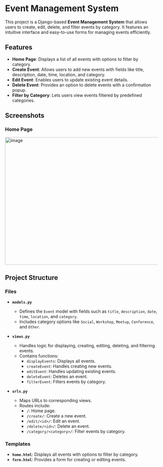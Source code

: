 # Event Management System

This project is a Django-based **Event Management System** that allows users to create, edit, delete, and filter events by category. It features an intuitive interface and easy-to-use forms for managing events efficiently.

## Features

- **Home Page**: Displays a list of all events with options to filter by category.
- **Create Event**: Allows users to add new events with fields like title, description, date, time, location, and category.
- **Edit Event**: Enables users to update existing event details.
- **Delete Event**: Provides an option to delete events with a confirmation popup.
- **Filter by Category**: Lets users view events filtered by predefined categories.

## Screenshots

### Home Page
<img width="655" height="421" alt="image" src="https://github.com/user-attachments/assets/fb7bcd8d-e414-4737-9749-a2dded33d2d4" />


## Project Structure

### Files

- **`models.py`**
  - Defines the `Event` model with fields such as `title`, `description`, `date`, `time`, `location`, and `category`.
  - Includes category options like `Social`, `Workshop`, `Meetup`, `Conference`, and `Other`.

- **`views.py`**
  - Handles logic for displaying, creating, editing, deleting, and filtering events.
  - Contains functions:
    - `displayEvents`: Displays all events.
    - `createEvent`: Handles creating new events.
    - `editEvent`: Handles updating existing events.
    - `deleteEvent`: Deletes an event.
    - `filterEvent`: Filters events by category.

- **`urls.py`**
  - Maps URLs to corresponding views.
  - Routes include:
    - `/`: Home page.
    - `/create/`: Create a new event.
    - `/edit/<id>/`: Edit an event.
    - `/delete/<id>/`: Delete an event.
    - `/category/<category>/`: Filter events by category.

### Templates

- **`home.html`**: Displays all events with options to filter by category.
- **`form.html`**: Provides a form for creating or editing events.
